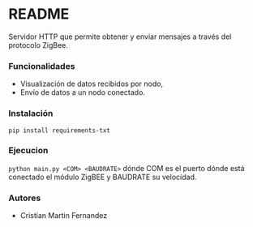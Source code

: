 # README #

Servidor HTTP que permite obtener y enviar mensajes a través del protocolo ZigBee.

### Funcionalidades ###

* Visualización de datos recibidos por nodo,
* Envío de datos a un nodo conectado.

### Instalación ###
`pip install requirements-txt`

### Ejecucion ###
`python main.py <COM> <BAUDRATE>` 
dónde COM es el puerto dónde está conectado el módulo ZigBEE y BAUDRATE su velocidad.

### Autores ###
* Cristian Martin Fernandez